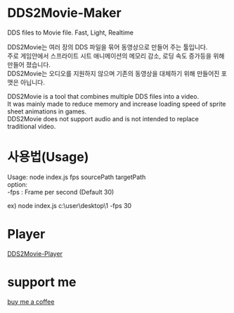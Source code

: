 # DDS2Movie-Maker
DDS files to Movie file. Fast, Light, Realtime
    
DDS2Movie는 여러 장의 DDS 파일을 묶어 동영상으로 만들어 주는 툴입니다.      
주로 게임안에서 스프라이트 시트 애니메이션의 메모리 감소, 로딩 속도 증가등을 위해 만들어 졌습니다.   
DDS2Movie는 오디오를 지원하지 않으며 기존의 동영상을 대체하기 위해 만들어진 포맷은 아닙니다.   

DDS2Movie is a tool that combines multiple DDS files into a video.   
It was mainly made to reduce memory and increase loading speed of sprite sheet animations in games.   
DDS2Movie does not support audio and is not intended to replace traditional video.   

# 사용법(Usage)
Usage: node index.js fps sourcePath targetPath   
option:    
     -fps : Frame per second (Default 30)   
        
ex) node index.js c:\user\desktop\1 -fps 30   

# Player
[DDS2Movie-Player](https://github.com/skyzerotiger/DDS2Movie-Player)

# support me
[buy me a coffee](https://www.buymeacoffee.com/skyzero)
